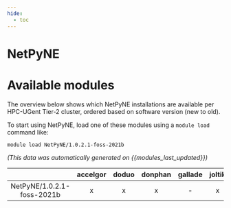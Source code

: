 ```yaml
---
hide:
  - toc
---
```


NetPyNE
=======

# Available modules


The overview below shows which NetPyNE installations are available per HPC-UGent Tier-2 cluster, ordered based on software version (new to old).

To start using NetPyNE, load one of these modules using a `module load` command like:

```shell
module load NetPyNE/1.0.2.1-foss-2021b
```

*(This data was automatically generated on {{modules_last_updated}})*  

| |accelgor|doduo|donphan|gallade|joltik|shinx|skitty|
| :---: | :---: | :---: | :---: | :---: | :---: | :---: | :---: |
|NetPyNE/1.0.2.1-foss-2021b|x|x|x|-|x|-|x|
